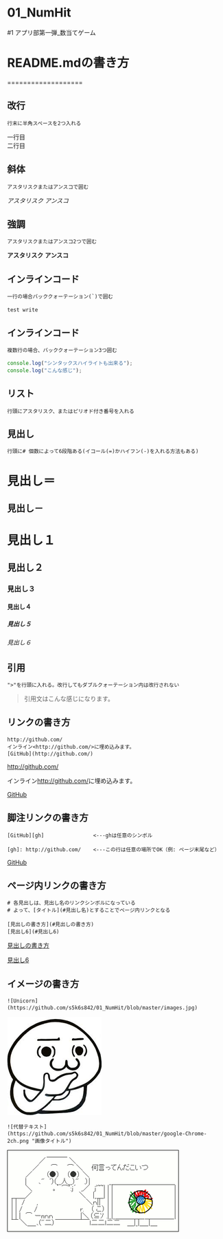 # 01_NumHit
#1 アプリ部第一弾_数当てゲーム

# README.mdの書き方
===================

改行
----
    行末に半角スペースを2つ入れる
一行目  
二行目  

斜体
----
    アスタリスクまたはアンスコで囲む 
*アスタリスク* _アンスコ_

強調
----
    アスタリスクまたはアンスコ2つで囲む 
**アスタリスク** __アンスコ__

インラインコード
----------------
    一行の場合バッククォーテーション(`)で囲む
`test write`

インラインコード
----
    複数行の場合、バッククォーテーション3つ囲む
```javascript
console.log("シンタックスハイライトも出来る");
console.log("こんな感じ");
```

リスト
------
    行頭にアスタリスク、またはピリオド付き番号を入れる

見出し
-----
    行頭に# 個数によって6段階ある(イコール(=)かハイフン(-)を入れる方法もある)

見出し＝
================
見出し－
----------------
# 見出し１  
## 見出し２  
### 見出し３  
#### 見出し４  
##### 見出し５  
###### 見出し６  


引用
---
    ">"を行頭に入れる。改行してもダブルクォーテーション内は改行されない
> 引用文はこんな感じになります。  

リンクの書き方
--------------
    http://github.com/
    インライン<http://github.com/>に埋め込みます。
    [GitHub](http://github.com/)

http://github.com/

インライン<http://github.com/>に埋め込みます。

[GitHub](http://github.com/)


脚注リンクの書き方
------------------
    [GitHub][gh]                <---ghは任意のシンボル

    [gh]: http://github.com/    <---この行は任意の場所でOK（例: ページ末尾など）

[GitHub][gh]

[gh]: http://github.com/


ページ内リンクの書き方
----------------------
    # 各見出しは、見出し名のリンクシンボルになっている
    # よって、[タイトル](#見出し名)とすることでページ内リンクとなる
    
    [見出しの書き方](#見出しの書き方)
    [見出し6](#見出し6)

[見出しの書き方](#見出しの書き方)

[見出し6](#見出し6)


イメージの書き方
----------------
    ![Unicorn](https://github.com/s5k6s842/01_NumHit/blob/master/images.jpg)

![Unicorn](https://github.com/s5k6s842/01_NumHit/blob/master/images.jpg)

    ![代替テキスト](https://github.com/s5k6s842/01_NumHit/blob/master/google-Chrome-2ch.png "画像タイトル")

![代替テキスト](https://github.com/s5k6s842/01_NumHit/blob/master/google-Chrome-2ch.png "画像タイトル")
